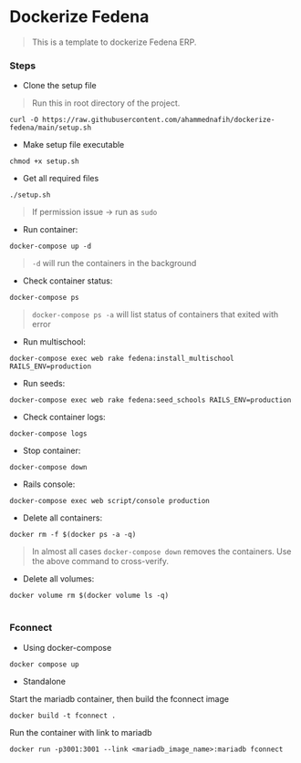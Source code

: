 # Dockerize Fedena

> This is a template to dockerize Fedena ERP.

### Steps

- Clone the setup file

> Run this in root directory of the project.

```shell
curl -O https://raw.githubusercontent.com/ahammednafih/dockerize-fedena/main/setup.sh
```

- Make setup file executable

```shell
chmod +x setup.sh
```

- Get all required files

```shell
./setup.sh
```

> If permission issue -> run as `sudo`

- Run container:

```shell
docker-compose up -d
```

> `-d` will run the containers in the background

- Check container status:

```shell
docker-compose ps
```

> `docker-compose ps -a` will list status of containers that exited with error

- Run multischool:

```shell
docker-compose exec web rake fedena:install_multischool RAILS_ENV=production
```

- Run seeds:

```shell
docker-compose exec web rake fedena:seed_schools RAILS_ENV=production
```

- Check container logs:

```shell
docker-compose logs
```

- Stop container:

```shell
docker-compose down
```

- Rails console:

```shell
docker-compose exec web script/console production
```

- Delete all containers:

```shell
docker rm -f $(docker ps -a -q)
```

> In almost all cases `docker-compose down` removes the containers. Use the above command to cross-verify.

- Delete all volumes:

```shell
docker volume rm $(docker volume ls -q)
```
#
### Fconnect

- Using docker-compose
```shell
docker compose up
```

- Standalone

Start the mariadb container, then build the fconnect image
```shell
docker build -t fconnect .
```
Run the container with link to mariadb
```shell
docker run -p3001:3001 --link <mariadb_image_name>:mariadb fconnect
```
